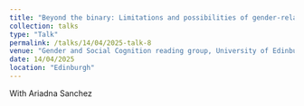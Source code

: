 ```yaml
---
title: "Beyond the binary: Limitations and possibilities of gender-related speech technology research"
collection: talks
type: "Talk"
permalink: /talks/14/04/2025-talk-8
venue: "Gender and Social Cognition reading group, University of Edinburgh"
date: 14/04/2025
location: "Edinburgh"
---
```


With Ariadna Sanchez

